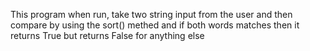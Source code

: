 This program when run, take two string input from the user and then compare by using the sort() methed and if both words matches then it returns True but returns False for anything else
